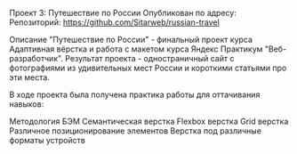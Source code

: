 Проект 3: Путешествие по России
Опубликован по адресу: 
Репозиторий: https://github.com/Sitarweb/russian-travel

Описание
"Путешествие по России" - финальный проект курса Адаптивная вёрстка и работа с макетом курса Яндекс Практикум "Веб-разработчик". Результат проекта - одностраничный сайт с фотографиями из удивительных мест России и короткими статьями про эти места.

В ходе проекта была получена практика работы для оттачивания навыков:

Методология БЭМ
Семантическая верстка
Flexbox верстка
Grid верстка
Различное позиционирование элементов
Верстка под различные форматы устройств